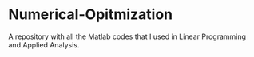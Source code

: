 # Numerical-Opitmization
A repository with all the Matlab codes that I used in Linear Programming and Applied Analysis. 
